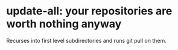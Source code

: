 update-all: your repositories are worth nothing anyway
======================================================

Recurses into first level subdirectories and runs git pull on them.
